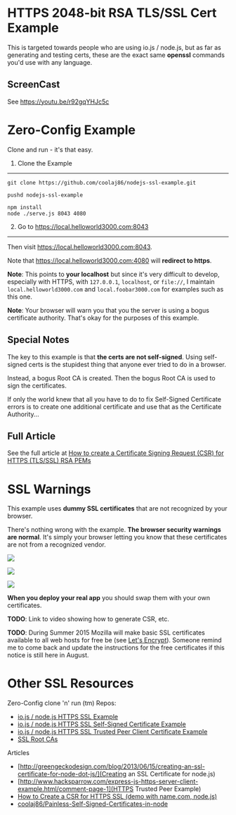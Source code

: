 HTTPS 2048-bit RSA TLS/SSL Cert Example
====

This is targeted towards people who are using io.js / node.js,
but as far as generating and testing certs, these are the exact
same **openssl** commands you'd use with any language.

ScreenCast
-----------

See <https://youtu.be/r92gqYHJc5c>


Zero-Config Example
========

Clone and run - it's that easy.

1. Clone the Example
------------

```
git clone https://github.com/coolaj86/nodejs-ssl-example.git

pushd nodejs-ssl-example

npm install
node ./serve.js 8043 4080
```

2. Go to <https://local.helloworld3000.com:8043>
-------------

Then visit <https://local.helloworld3000.com:8043>.

Note that <https://local.helloworld3000.com:4080> will **redirect to https**.

**Note**: This points to **your localhost** but since it's very difficult to
develop, especially with HTTPS, with `127.0.0.1`, `localhost`, or `file://`,
I maintain `local.helloworld3000.com` and `local.foobar3000.com`
for examples such as this one.

**Note**: Your browser will warn you that you the server is using a bogus
certificate authority. That's okay for the purposes of this example.

Special Notes
----

The key to this example is that **the certs are not self-signed**.
Using self-signed certs is the stupidest thing that anyone ever tried to do in a browser.

Instead, a bogus Root CA is created. Then the bogus Root CA is used to sign the certificates.

If only the world knew that all you have to do to fix Self-Signed Certificate errors
is to create one additional certificate and use that as the Certificate Authority...

Full Article
-----

See the full article at
[How to create a Certificate Signing Request (CSR) for HTTPS (TLS/SSL) RSA PEMs](http://blog.coolaj86.com/articles/how-to-create-a-csr-for-https-tls-ssl-rsa-pems/)

SSL Warnings
============

This example uses **dummy SSL certificates** that are not recognized
by your browser.

There's nothing wrong with the example.
**The browser security warnings are normal**.
It's simply your browser letting
you know that these certificates are not from a recognized vendor.

![](https://i.imgur.com/d5mXvGa.png)

![](https://i.imgur.com/RDjfEE5.png)

![](https://i.imgur.com/xRnNSDQ.png)

**When you deploy your real app** you should swap them with your own certificates.

**TODO**: Link to video showing how to generate CSR, etc.

**TODO**: During Summer 2015 Mozilla will make basic SSL certificates available
to all web hosts for free be (see [Let's Encrypt](https://letsencrypt.org/)).
Someone remind me to come back and update the instructions for the
free certificates if this notice is still here in August.


Other SSL Resources
=========

Zero-Config clone 'n' run (tm) Repos:


* [io.js / node.js HTTPS SSL Example](https://github.com/coolaj86/nodejs-ssl-example)
* [io.js / node.js HTTPS SSL Self-Signed Certificate Example](https://github.com/coolaj86/nodejs-self-signed-certificate-example)
* [io.js / node.js HTTPS SSL Trusted Peer Client Certificate Example](https://github.com/coolaj86/nodejs-ssl-trusted-peer-example)
* [SSL Root CAs](https://github.com/coolaj86/node-ssl-root-cas)

Articles

* [http://greengeckodesign.com/blog/2013/06/15/creating-an-ssl-certificate-for-node-dot-js/](Creating an SSL Certificate for node.js)
* [http://www.hacksparrow.com/express-js-https-server-client-example.html/comment-page-1](HTTPS Trusted Peer Example)
* [How to Create a CSR for HTTPS SSL (demo with name.com, node.js)](http://blog.coolaj86.com/articles/how-to-create-a-csr-for-https-tls-ssl-rsa-pems/)
* [coolaj86/Painless-Self-Signed-Certificates-in-node](https://github.com/coolaj86/node-ssl-root-cas/wiki/Painless-Self-Signed-Certificates-in-node.js)
